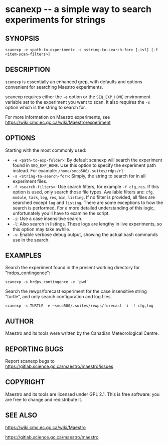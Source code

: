 scanexp -- a simple way to search experiments for strings
=============================================

## SYNOPSIS

`scanexp -e <path-to-experiment> -s <string-to-search-for> [-ivl] [-f <item-scan-filters>]`

## DESCRIPTION

`scanexp` is essentially an enhanced grep, with defaults and options convenient for searching Maestro experiments.

scanexp requires either the `-e` option or the `SEQ_EXP_HOME` environment variable set to the experiment you want to scan. It also requires the `-s` option which is the string to search for.

For more information on Maestro experiments, see https://wiki.cmc.ec.gc.ca/wiki/Maestro/experiment

## OPTIONS

Starting with the most commonly used:

* `-e <path-to-exp-folder>`: By default scanexp will search the experiment found in `SEQ_EXP_HOME`. Use this option to specify the experiment path instead. For example: `/home/smco500/.suites/rdps/r1`
* `-s <string-to-search-for>`: Simply, the string to search for in all experiment files.
* `-f <search-filters>`: Use search filters, for example `-f cfg,res`. If this option is used, only search those file types. Available filters are: `cfg`, `module`, `task`, `log`, `res`, `bin`, `listing`. If no filter is provided, all files are searched except `log` and `listing`. There are some exceptions to how the search is performed. For a more detailed understanding of this logic, unfortunately you'll have to examine the script.
* `-i`: Use a case insensitive search.
* `-l`: Also search in listings. These logs are lengthy in live experiments, so this option may take awhile.
* `-v`: Enable verbose debug output, showing the actual bash commands use in the search.

## EXAMPLES

Search the experiment found in the present working directory for "hrdps_contingence":

```
scanexp -s hrdps_contingence -e `pwd`
```

Search the rewps/forecast experiment for the case insensitive string "turtle", and only search configuration and log files.

```
scanexp -s TURTLE -e ~smco500/.suites/rewps/forecast -i -f cfg,log
```

## AUTHOR

Maestro and its tools were written by the Canadian Meteorological Centre.

## REPORTING BUGS

Report scanexp bugs to https://gitlab.science.gc.ca/maestro/maestro/issues

## COPYRIGHT

Maestro and its tools are licensed under GPL 2.1. This is free software: you are free to change and redistribute it.

## SEE ALSO

https://wiki.cmc.ec.gc.ca/wiki/Maestro

https://gitlab.science.gc.ca/maestro/maestro
